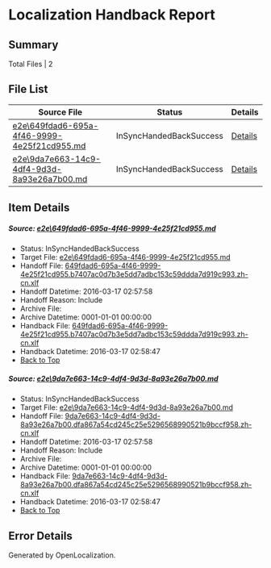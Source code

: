 # <a name='report-top'></a> Localization Handback Report

## Summary
 Total Files | 2

## File List
 Source File | Status | Details 
 ----------- | ------ | ------- 
 [e2e\649fdad6-695a-4f46-9999-4e25f21cd955.md](https://github.com/OpenLocalizationTest/oltest/blob/67f96720632c56d8a9f3af549e6c3c6e3bce4794/e2e/649fdad6-695a-4f46-9999-4e25f21cd955.md) | InSyncHandedBackSuccess | [Details](#1c0b5c07dee39a53292f8622795955b947d03cb11)
 [e2e\9da7e663-14c9-4df4-9d3d-8a93e26a7b00.md](https://github.com/OpenLocalizationTest/oltest/blob/67f96720632c56d8a9f3af549e6c3c6e3bce4794/e2e/9da7e663-14c9-4df4-9d3d-8a93e26a7b00.md) | InSyncHandedBackSuccess | [Details](#f6dc76def171bbb0bdd7f11d105005a8706f13c62)

## Item Details
##### <a name='1c0b5c07dee39a53292f8622795955b947d03cb11'></a> Source: [e2e\649fdad6-695a-4f46-9999-4e25f21cd955.md](https://github.com/OpenLocalizationTest/oltest/blob/67f96720632c56d8a9f3af549e6c3c6e3bce4794/e2e/649fdad6-695a-4f46-9999-4e25f21cd955.md)
* Status: InSyncHandedBackSuccess
* Target File: [e2e\649fdad6-695a-4f46-9999-4e25f21cd955.md](https://github.com/OpenLocalizationTestOrg/oltest.zh-cn/blob/e3b92fd0ebadb1c88707b7534df0312c6f2d68b8/e2e/649fdad6-695a-4f46-9999-4e25f21cd955.md)
* Handoff File: [649fdad6-695a-4f46-9999-4e25f21cd955.b7407ac0d7b3e5dd7adbc153c59ddda7d919c993.zh-cn.xlf](https://github.com/OpenLocalizationTestOrg/olhandoff/blob/5c287b65cdc8b045c3f401e24935377e4680fc6d/ol-handoff/OpenLocalizationTestOrg/oltest.zh-cn/xinjiang/ht/649fdad6-695a-4f46-9999-4e25f21cd955.b7407ac0d7b3e5dd7adbc153c59ddda7d919c993.zh-cn.xlf)
* Handoff Datetime: 2016-03-17 02:57:58
* Handoff Reason: Include
* Archive File: 
* Archive Datetime: 0001-01-01 00:00:00
* Handback File: [649fdad6-695a-4f46-9999-4e25f21cd955.b7407ac0d7b3e5dd7adbc153c59ddda7d919c993.zh-cn.xlf](https://github.com/OpenLocalizationTestOrg/olhandback/blob/625a0441acf1fe243c1d6f4988b7d34c7705307c/ol-handback/OpenLocalizationTestOrg/oltest.zh-cn/xinjiang/ht/649fdad6-695a-4f46-9999-4e25f21cd955.b7407ac0d7b3e5dd7adbc153c59ddda7d919c993.zh-cn.xlf)
* Handback Datetime: 2016-03-17 02:58:47
* [Back to Top](#report-top)

##### <a name='f6dc76def171bbb0bdd7f11d105005a8706f13c62'></a> Source: [e2e\9da7e663-14c9-4df4-9d3d-8a93e26a7b00.md](https://github.com/OpenLocalizationTest/oltest/blob/67f96720632c56d8a9f3af549e6c3c6e3bce4794/e2e/9da7e663-14c9-4df4-9d3d-8a93e26a7b00.md)
* Status: InSyncHandedBackSuccess
* Target File: [e2e\9da7e663-14c9-4df4-9d3d-8a93e26a7b00.md](https://github.com/OpenLocalizationTestOrg/oltest.zh-cn/blob/e3b92fd0ebadb1c88707b7534df0312c6f2d68b8/e2e/9da7e663-14c9-4df4-9d3d-8a93e26a7b00.md)
* Handoff File: [9da7e663-14c9-4df4-9d3d-8a93e26a7b00.dfa867a54cd245c25e5296568990521b9bccf958.zh-cn.xlf](https://github.com/OpenLocalizationTestOrg/olhandoff/blob/5c287b65cdc8b045c3f401e24935377e4680fc6d/ol-handoff/OpenLocalizationTestOrg/oltest.zh-cn/xinjiang/ht/9da7e663-14c9-4df4-9d3d-8a93e26a7b00.dfa867a54cd245c25e5296568990521b9bccf958.zh-cn.xlf)
* Handoff Datetime: 2016-03-17 02:57:58
* Handoff Reason: Include
* Archive File: 
* Archive Datetime: 0001-01-01 00:00:00
* Handback File: [9da7e663-14c9-4df4-9d3d-8a93e26a7b00.dfa867a54cd245c25e5296568990521b9bccf958.zh-cn.xlf](https://github.com/OpenLocalizationTestOrg/olhandback/blob/625a0441acf1fe243c1d6f4988b7d34c7705307c/ol-handback/OpenLocalizationTestOrg/oltest.zh-cn/xinjiang/ht/9da7e663-14c9-4df4-9d3d-8a93e26a7b00.dfa867a54cd245c25e5296568990521b9bccf958.zh-cn.xlf)
* Handback Datetime: 2016-03-17 02:58:47
* [Back to Top](#report-top)


## Error Details

Generated by OpenLocalization.
